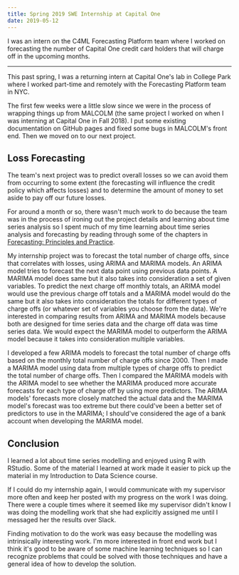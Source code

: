 ```yaml
---
title: Spring 2019 SWE Internship at Capital One
date: 2019-05-12
---
```


I was an intern on the C4ML Forecasting Platform team where I worked on forecasting the number of Capital One credit card holders that will charge off in the upcoming months. 

---

This past spring, I was a returning intern at Capital One's lab in College Park where I worked part-time and remotely with the Forecasting Platform team in NYC. 

The first few weeks were a little slow since we were in the process of wrapping things up from MALCOLM (the same project I worked on when I was interning at Capital One in Fall 2018). I put some existing documentation on GitHub pages and fixed some bugs in MALCOLM's front end. Then we moved on to our next project.

## Loss Forecasting

The team's next project was to predict overall losses so we can avoid them from occurring to some extent (the forecasting will influence the credit policy which affects losses) and to determine the amount of money to set aside to pay off our future losses.

For around a month or so, there wasn't much work to do because the team was in the process of ironing out the project details and learning about time series analysis so I spent much of my time learning about time series analysis and forecasting by reading through some of the chapters in [Forecasting: Principles and Practice](https://otexts.com/fpp2/).

My internship project was to forecast the total number of charge offs, since that correlates with losses, using ARIMA and MARIMA models. An ARIMA model tries to forecast the next data point using previous data points. A MARIMA model does same but it also takes into consideration a set of given variables. To predict the next charge off monthly totals, an ARIMA model would use the previous charge off totals and a MARIMA model would do the same but it also takes into consideration the totals for different types of charge offs (or whatever set of variables you choose from the data). We're interested in comparing results from ARIMA and MARIMA models because both are designed for time series data and the charge off data was time series data. We would expect the MARIMA model to outperform the ARIMA model because it takes into consideration multiple variables.

I developed a few ARIMA models to forecast the total number of charge offs based on the monthly total number of charge offs since 2000. Then I made a MARIMA model using data from multiple types of charge offs to predict the total number of charge offs. Then I compared the MARIMA models with the ARIMA model to see whether the MARIMA produced more accurate forecasts for each type of charge off by using more predictors. The ARIMA models' forecasts more closely matched the actual data and the MARIMA model's forecast was too extreme but there could've been a better set of predictors to use in the MARIMA; I should've considered the age of a bank account when developing the MARIMA model.

## Conclusion

I learned a lot about time series modelling and enjoyed using R with RStudio. Some of the material I learned at work made it easier to pick up the material in my Introduction to Data Science course.

If I could do my internship again, I would communicate with my supervisor more often and keep her posted with my progress on the work I was doing. There were a couple times where it seemed like my supervisor didn't know I was doing the modelling work that she had explicitly assigned me until I messaged her the results over Slack.

Finding motivation to do the work was easy because the modelling was intrinsically interesting work. I'm more interested in front end work but I think it's good to be aware of some machine learning techniques so I can recognize problems that could be solved with those techniques and have a general idea of how to develop the solution.

